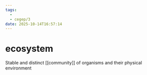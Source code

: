```yaml
---
tags:
  - 
  - cegep/3
date: 2025-10-14T16:57:14
---
```


# ecosystem

Stable and distinct [[community]] of organisms and their physical environment